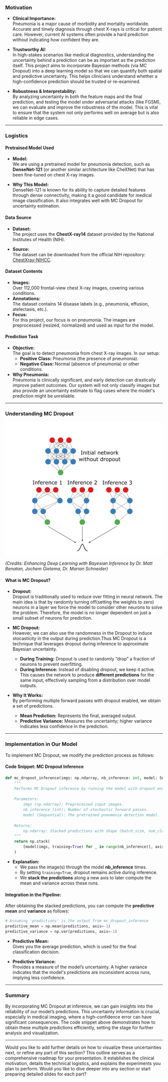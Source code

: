### **Motivation**

- **Clinical Importance:**  
  Pneumonia is a major cause of morbidity and mortality worldwide. Accurate and timely diagnosis through chest X-rays is critical for patient care. However, current AI systems often provide a hard prediction without indicating how confident they are.

- **Trustworthy AI:**  
  In high-stakes scenarios like medical diagnostics, understanding the uncertainty behind a prediction can be as important as the prediction itself. This project aims to incorporate Bayesian methods (via MC Dropout) into a deep learning model so that we can quantify both spatial and predictive uncertainty. This helps clinicians understand whether a high-confidence prediction should be trusted or re-examined.

- **Robustness & Interpretability:**  
  By analyzing uncertainty in both the feature maps and the final prediction, and testing the model under adversarial attacks (like FGSM), we can evaluate and improve the robustness of the model. This is vital to ensure that the system not only performs well on average but is also reliable in edge cases.

---

### **Logistics**

#### **Pretrained Model Used**
- **Model:**  
  We are using a pretrained model for pneumonia detection, such as **DenseNet-121** (or another similar architecture like CheXNet) that has been fine-tuned on chest X-ray images.
  
- **Why This Model:**  
  DenseNet-121 is known for its ability to capture detailed features through dense connectivity, making it a good candidate for medical image classification. It also integrates well with MC Dropout for uncertainty estimation.

#### **Data Source**
- **Dataset:**  
  The project uses the **ChestX-ray14** dataset provided by the National Institutes of Health (NIH).

- **Source:**  
  The dataset can be downloaded from the official NIH repository:  
  [ChestXray-NIHCC](https://nihcc.app.box.com/v/ChestXray-NIHCC).

#### **Dataset Contents**
- **Images:**  
  Over 112,000 frontal-view chest X-ray images, covering various conditions.
- **Annotations:**  
  The dataset contains 14 disease labels (e.g., pneumonia, effusion, atelectasis, etc.).
- **Focus:**  
  For this project, our focus is on pneumonia. The images are preprocessed (resized, normalized) and used as input for the model.

#### **Prediction Task**
- **Objective:**  
  The goal is to detect pneumonia from chest X-ray images. In our setup:
  - **Positive Class:** Pneumonia (the presence of pneumonia).
  - **Negative Class:** Normal (absence of pneumonia) or other conditions.
- **Why Pneumonia:**  
  Pneumonia is clinically significant, and early detection can drastically improve patient outcomes. Our system will not only classify images but also provide an uncertainty estimate to flag cases where the model's prediction might be unreliable.

---

### **Understanding MC Dropout**

![MC Dropout Example](images/mc_dropout_example.png)

*(Credits: Enhancing Deep Learning with Bayesian Inference by Dr. Matt Benatan, Jochem Gietema, Dr. Marian Schneider)*

#### **What is MC Dropout?**

- **Dropout:**  
  Dropout is traditionally used to reduce over fitting in neural network. The main idea is that by randomly turning off(setting the weights to zero) neurons in a layer we force the model to consider other neurons to solve the problem. Therefore, the model is no longer dependent on just a small subset of neurons for prediction. 
  
- **MC Dropout:**  
  However, we can also use the randomness in the Dropout to induce stocasticity in the output during prediction.Thus MC Dropout is a technique that leverages dropout during inference to approximate Bayesian uncertainty.  

  - **During Training:** Dropout is used to randomly “drop” a fraction of neurons to prevent overfitting.  
  - **During Inference:** Instead of disabling dropout, we keep it active. This causes the network to produce **different predictions** for the same input, effectively sampling from a distribution over model outputs.
  
- **Why It Works:**  
  By performing multiple forward passes with dropout enabled, we obtain a set of predictions.  
  - **Mean Prediction:** Represents the final, averaged output.  
  - **Predictive Variance:** Measures the uncertainty; higher variance indicates less confidence in the prediction.

---

### **Implementation in Our Model**

To implement MC Dropout, we modify the prediction process as follows:

#### **Code Snippet: MC Dropout Inference**

```python
def mc_dropout_inference(imgs: np.ndarray, nb_inference: int, model: Sequential) -> np.ndarray:
    """
    Performs MC Dropout inference by running the model with dropout enabled for multiple forward passes.
    
    Parameters:
        imgs (np.ndarray): Preprocessed input images.
        nb_inference (int): Number of stochastic forward passes.
        model (Sequential): The pretrained pneumonia detection model.
    
    Returns:
        np.ndarray: Stacked predictions with shape (batch_size, num_classes, nb_inference).
    """
    return np.stack(
        [model(imgs, training=True) for _ in range(nb_inference)], axis=-1
    )
```

- **Explanation:**
  - We pass the image(s) through the model **nb_inference** times.
  - By setting `training=True`, dropout remains active during inference.
  - We **stack the predictions** along a new axis to later compute the mean and variance across these runs.

#### **Integration in the Pipeline:**

After obtaining the stacked predictions, you can compute the **predictive mean** and **variance** as follows:

```python
# Assuming 'predictions' is the output from mc_dropout_inference
predictive_mean = np.mean(predictions, axis=-1)
predictive_variance = np.var(predictions, axis=-1)
```

- **Predictive Mean:**  
  Gives you the average prediction, which is used for the final classification decision.
  
- **Predictive Variance:**  
  Provides a measure of the model’s uncertainty. A higher variance indicates that the model's predictions are inconsistent across runs, implying less confidence.

---

### **Summary**

By incorporating MC Dropout at inference, we can gain insights into the reliability of our model’s predictions. This uncertainty information is crucial, especially in medical imaging, where a high-confidence error can have significant consequences. The code snippet above demonstrates how to obtain these multiple predictions efficiently, setting the stage for further analysis and visualization.

---

Would you like to add further details on how to visualize these uncertainties next, or refine any part of this section?
This outline serves as a comprehensive roadmap for your presentation. It establishes the clinical motivation, details the technical logistics, and explains the experiments you plan to perform. Would you like to dive deeper into any section or start preparing detailed slides for each part?